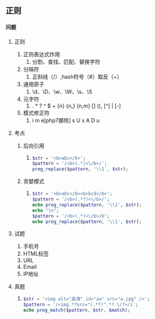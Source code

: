 ## 正则

#### 问题

1. 正则

   1. 正则表达式作用
      1. 分割、查找、匹配、替换字符
   2. 分隔符
      1. 正斜线（/）,hash符号（#）取反（~）
   3. 通用原子
      1. \d、\D、\w、\W、\s、\S
   4. 元字符
      1. . * ? ^ $ + {n} {n,} {n,m} [] (), [^] | [-]
   5. 模式修正符
      1. i m e[php7挪除] s U x A D u

2. 考点

   1. 后向引用

      1. ```php
         $str = '<b>abc</b>';
         $pattern = '/<b>(.*)<\/b>/';
         preg_replace($pattern, '\\1', $str);
         ```

   2. 贪婪模式

      1. ```php
         $str = '<b>abc</b><b>bcd</b>';
         $pattern = '/<b>(.*?)<\/b>/';
         echo preg_replace($pattern, '\\1', $str);
         echo "\n";
         $pattern = '/<b>(.*)<\/b>/U';
         echo preg_replace($pattern, '\\1', $str);
         ```

3. 试题

   1. 手机号
   2. HTML标签
   3. URL
   4. Email
   5. IP地址

4. 真题

   1. ```php
      $str = '<img alt="高清" id="aa" src="a.jpg" />';
      $pattern = '/<img.*?src="(.*?)".*? \/?>/i';
      echo preg_match($pattern, $str, $match);
      ```

      

   

